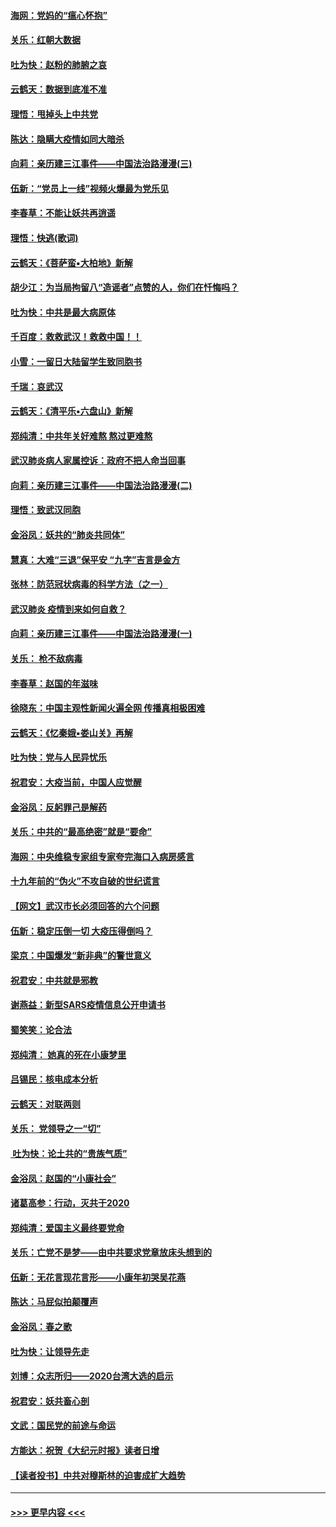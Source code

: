#### [海网：党妈的“瘟心怀抱”](../pages/nsc993/n11840740.md?t=02040344) 
#### [关乐：红朝大数据](../pages/nsc993/n11840675.md?t=02040344) 
#### [吐为快：赵粉的肺腑之哀](../pages/nsc993/n11840618.md?t=02040344) 
#### [云鹤天：数据到底准不准](../pages/nsc993/n11840325.md?t=02040344) 
#### [理悟：甩掉头上中共党](../pages/nsc993/n11838826.md?t=02040344) 
#### [陈达：隐瞒大疫情如同大暗杀](../pages/nsc993/n11838771.md?t=02040344) 
#### [向莉：亲历建三江事件——中国法治路漫漫(三)](../pages/nsc993/n11831825.md?t=02040344) 
#### [伍新：“党员上一线”视频火爆最为党乐见](../pages/nsc993/n11838200.md?t=02040344) 
#### [李春草：不能让妖共再逍遥](../pages/nsc993/n11838102.md?t=02040344) 
#### [理悟：快逃(歌词)](../pages/nsc993/n11838083.md?t=02040344) 
#### [云鹤天：《菩萨蛮▪大柏地》新解](../pages/nsc993/n11838059.md?t=02040344) 
#### [胡少江：为当局拘留八“造谣者”点赞的人，你们在忏悔吗？](../pages/nsc993/n11836801.md?t=02040344) 
#### [吐为快：中共是最大病原体](../pages/nsc993/n11836748.md?t=02040344) 
#### [千百度：救救武汉！救救中国！！](../pages/nsc993/n11836145.md?t=02040344) 
#### [小雪：一留日大陆留学生致同胞书](../pages/nsc993/n11834624.md?t=02040344) 
#### [千瑞：哀武汉](../pages/nsc993/n11833647.md?t=02040344) 
#### [云鹤天：《清平乐▪六盘山》新解](../pages/nsc993/n11833611.md?t=02040344) 
#### [郑纯清：中共年关好难熬 熬过更难熬](../pages/nsc993/n11833489.md?t=02040344) 
#### [武汉肺炎病人家属控诉：政府不把人命当回事](../pages/nsc993/n11833205.md?t=02040344) 
#### [向莉：亲历建三江事件——中国法治路漫漫(二)](../pages/nsc993/n11829102.md?t=02040344) 
#### [理悟：致武汉同胞](../pages/nsc993/n11831522.md?t=02040344) 
#### [金浴凤：妖共的“肺炎共同体”](../pages/nsc993/n11829448.md?t=02040344) 
#### [慧真：大难“三退”保平安 “九字”吉言是金方](../pages/nsc993/n11829501.md?t=02040344) 
#### [张林：防范冠状病毒的科学方法（之一）](../pages/nsc993/n11828618.md?t=02040344) 
#### [武汉肺炎 疫情到来如何自救？](../pages/nsc993/n11827632.md?t=02040344) 
#### [向莉：亲历建三江事件——中国法治路漫漫(一)](../pages/nsc993/n11827190.md?t=02040344) 
#### [关乐： 枪不敌病毒](../pages/nsc993/n11826746.md?t=02040344) 
#### [李春草：赵国的年滋味](../pages/nsc993/n11826321.md?t=02040344) 
#### [徐晓东：中国主观性新闻火遍全网 传播真相极困难](../pages/nsc993/n11826508.md?t=02040344) 
#### [云鹤天：《忆秦娥▪娄山关》再解](../pages/nsc993/n11824682.md?t=02040344) 
#### [吐为快：党与人民异忧乐](../pages/nsc993/n11824660.md?t=02040344) 
#### [祝君安：大疫当前，中国人应觉醒](../pages/nsc993/n11821946.md?t=02040344) 
#### [金浴凤：反躬罪己是解药](../pages/nsc993/n11820280.md?t=02040344) 
#### [关乐：中共的“最高绝密”就是“要命”](../pages/nsc993/n11816946.md?t=02040344) 
#### [海网：中央维稳专家组专家夸完海口入病房感言](../pages/nsc993/n11815138.md?t=02040344) 
#### [十九年前的“伪火”不攻自破的世纪谎言](../pages/nsc993/n11813238.md?t=02040344) 
#### [【网文】武汉市长必须回答的六个问题](../pages/nsc993/n11813848.md?t=02040344) 
#### [伍新：稳定压倒一切 大疫压得倒吗？](../pages/nsc993/n11812634.md?t=02040344) 
#### [梁京：中国爆发“新非典”的警世意义](../pages/nsc993/n11812554.md?t=02040344) 
#### [祝君安：中共就是邪教](../pages/nsc993/n11812431.md?t=02040344) 
#### [谢燕益：新型SARS疫情信息公开申请书](../pages/nsc993/n11808840.md?t=02040344) 
#### [蜀笑笑：论合法](../pages/nsc993/n11808064.md?t=02040344) 
#### [郑纯清： 她真的死在小康梦里](../pages/nsc993/n11806623.md?t=02040344) 
#### [吕锡民：核电成本分析](../pages/nsc993/n11806284.md?t=02040344) 
#### [云鹤天：对联两则](../pages/nsc993/n11805957.md?t=02040344) 
#### [关乐： 党领导之一“切”](../pages/nsc993/n11804505.md?t=02040344) 
#### [ 吐为快：论土共的“贵族气质”](../pages/nsc993/n11804490.md?t=02040344) 
#### [金浴凤：赵国的“小康社会”](../pages/nsc993/n11804452.md?t=02040344) 
#### [诸葛高参：行动，灭共于2020](../pages/nsc993/n11804120.md?t=02040344) 
#### [郑纯清：爱国主义最终要党命](../pages/nsc993/n11802197.md?t=02040344) 
#### [关乐：亡党不是梦——由中共要求党章放床头想到的](../pages/nsc993/n11802156.md?t=02040344) 
#### [伍新：无花言现花言形——小康年初哭吴花燕](../pages/nsc993/n11800044.md?t=02040344) 
#### [陈达：马屁似拍颠覆声](../pages/nsc993/n11800010.md?t=02040344) 
#### [金浴凤：春之歌](../pages/nsc993/n11797687.md?t=02040344) 
#### [吐为快：让领导先走](../pages/nsc993/n11797512.md?t=02040344) 
#### [刘博：众志所归——2020台湾大选的启示](../pages/nsc993/n11796878.md?t=02040344) 
#### [祝君安：妖共畜心剖](../pages/nsc993/n11794273.md?t=02040344) 
#### [文武：国民党的前途与命运](../pages/nsc993/n11794198.md?t=02040344) 
#### [方能达：祝贺《大纪元时报》读者日增](../pages/nsc993/n11793807.md?t=02040344) 
#### [【读者投书】中共对穆斯林的迫害成扩大趋势](../pages/nsc993/n11791371.md?t=02040344) 

----
#### [ >>> 更早内容 <<< ](../indexes/nsc993-earlier.md)
